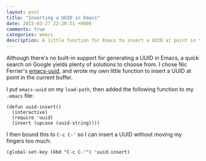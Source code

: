 ```yaml
---
layout: post
title: "Inserting a UUID in Emacs"
date: 2015-03-27 22:20:51 +0000
comments: true
categories: emacs
description: A little function for Emacs to insert a UUID at point in the current buffer
---
```


Although there's no built-in support for generating a UUID in Emacs, a
quick search on Google yields plenty of solutions to choose from. I
chose Nic Ferrier's [emacs-uuid](https://github.com/nicferrier/emacs-uuid), and
wrote my own little function to insert a UUID at point in the current buffer.

I put `emacs-uuid` on my `load-path`, then added the following function
to my `.emacs` file:

	(defun uuid-insert()
	  (interactive)
	  (require 'uuid)
	  (insert (upcase (uuid-string))))
	  
I then bound this to `C-c C-'` so I can insert a UUID without moving my fingers too much:

	(global-set-key (kbd "C-c C-'") 'uuid-insert)
